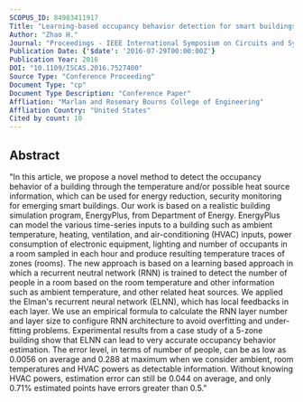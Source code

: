 ```yaml
---
SCOPUS_ID: 84983411917
Title: "Learning-based occupancy behavior detection for smart buildings"
Author: "Zhao H."
Journal: "Proceedings - IEEE International Symposium on Circuits and Systems"
Publication Date: {'$date': '2016-07-29T00:00:00Z'}
Publication Year: 2016
DOI: "10.1109/ISCAS.2016.7527400"
Source Type: "Conference Proceeding"
Document Type: "cp"
Document Type Description: "Conference Paper"
Affliation: "Marlan and Rosemary Bourns College of Engineering"
Affliation Country: "United States"
Cited by count: 10
---
```


## Abstract
"In this article, we propose a novel method to detect the occupancy behavior of a building through the temperature and/or possible heat source information, which can be used for energy reduction, security monitoring for emerging smart buildings. Our work is based on a realistic building simulation program, EnergyPlus, from Department of Energy. EnergyPlus can model the various time-series inputs to a building such as ambient temperature, heating, ventilation, and air-conditioning (HVAC) inputs, power consumption of electronic equipment, lighting and number of occupants in a room sampled in each hour and produce resulting temperature traces of zones (rooms). The new approach is based on a learning based approach in which a recurrent neutral network (RNN) is trained to detect the number of people in a room based on the room temperature and other information such as ambient temperature, and other related heat sources. We applied the Elman's recurrent neural network (ELNN), which has local feedbacks in each layer. We use an empirical formula to calculate the RNN layer number and layer size to configure RNN architecture to avoid overfitting and under-fitting problems. Experimental results from a case study of a 5-zone building show that ELNN can lead to very accurate occupancy behavior estimation. The error level, in terms of number of people, can be as low as 0.0056 on average and 0.288 at maximum when we consider ambient, room temperatures and HVAC powers as detectable information. Without knowing HVAC powers, estimation error can still be 0.044 on average, and only 0.71% estimated points have errors greater than 0.5."
